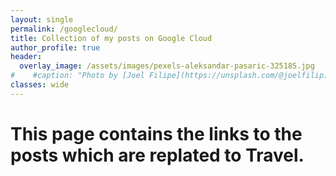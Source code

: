 ```yaml
---
layout: single
permalink: /googlecloud/
title: Collection of my posts on Google Cloud
author_profile: true
header:
  overlay_image: /assets/images/pexels-aleksandar-pasaric-325185.jpg
#    #caption: "Photo by [Joel Filipe](https://unsplash.com/@joelfilip) on [Unsplash](https://unsplash.com)"
classes: wide
---
```

# This page contains the links to the posts which are replated to Travel.

